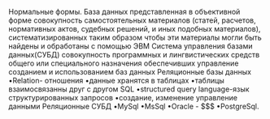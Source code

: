 Нормальные формы.
База данных представленная в объективной форме совокупность самостоятельных материалов (статей, расчетов, нормативных актов, судебных решений, и иных подобных материалов), систематизированных таким образом чтобы эти материалы могли быть найдены и обработаны с помощью ЭВМ
Система управления базами данных(СУБД) совокупность программных и лингвистических средств общего или специального назначения обеспечивших управление созданием и использованием баз данных
Реляционные базы данных 
•Relation- отношения
•данные хранятся в таблицах
•таблицы взаимосвязанны друг с другом
SQL
•structured query language-язык структурированных запросов
•создание, изменение управление данными
Реляционные СУБД
•MySql
•MsSql
•Oracle - $$$
•PostgreSql.


